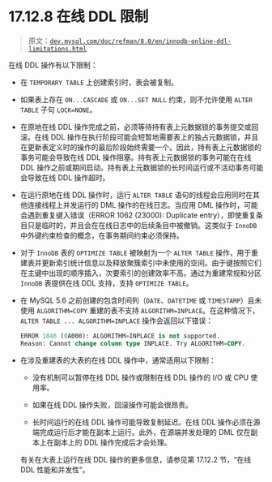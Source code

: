 # 17.12.8 在线 DDL 限制

> 原文：[`dev.mysql.com/doc/refman/8.0/en/innodb-online-ddl-limitations.html`](https://dev.mysql.com/doc/refman/8.0/en/innodb-online-ddl-limitations.html)

在线 DDL 操作有以下限制：

+   在 `TEMPORARY TABLE` 上创建索引时，表会被复制。

+   如果表上存在 `ON...CASCADE` 或 `ON...SET NULL` 约束，则不允许使用 `ALTER TABLE` 子句 `LOCK=NONE`。

+   在原地在线 DDL 操作完成之前，必须等待持有表上元数据锁的事务提交或回滚。在线 DDL 操作在执行阶段可能会短暂地需要表上的独占元数据锁，并且在更新表定义时的操作的最后阶段始终需要一个。因此，持有表上元数据锁的事务可能会导致在线 DDL 操作阻塞。持有表上元数据锁的事务可能在在线 DDL 操作之前或期间启动。持有表上元数据锁的长时间运行或不活动事务可能会导致在线 DDL 操作超时。

+   在运行原地在线 DDL 操作时，运行 `ALTER TABLE` 语句的线程会应用同时在其他连接线程上并发运行的 DML 操作的在线日志。当应用 DML 操作时，可能会遇到重复键入错误（ERROR 1062 (23000): Duplicate entry），即使重复条目只是临时的，并且会在在线日志中的后续条目中被撤销。这类似于 `InnoDB` 中外键约束检查的概念，在事务期间约束必须保持。

+   对于 `InnoDB` 表的 `OPTIMIZE TABLE` 被映射为一个 `ALTER TABLE` 操作，用于重建表并更新索引统计信息以及释放聚簇索引中未使用的空间。由于键按照它们在主键中出现的顺序插入，次要索引的创建效率不高。通过为重建常规和分区 `InnoDB` 表提供在线 DDL 支持，支持 `OPTIMIZE TABLE`。

+   在 MySQL 5.6 之前创建的包含时间列（`DATE`、`DATETIME` 或 `TIMESTAMP`）且未使用 `ALGORITHM=COPY` 重建的表不支持 `ALGORITHM=INPLACE`。在这种情况下，`ALTER TABLE ... ALGORITHM=INPLACE` 操作会返回以下错误：

    ```sql
    ERROR 1846 (0A000): ALGORITHM=INPLACE is not supported.
    Reason: Cannot change column type INPLACE. Try ALGORITHM=COPY.
    ```

+   在涉及重建表的大表的在线 DDL 操作中，通常适用以下限制：

    +   没有机制可以暂停在线 DDL 操作或限制在线 DDL 操作的 I/O 或 CPU 使用率。

    +   如果在线 DDL 操作失败，回滚操作可能会很昂贵。

    +   长时间运行的在线 DDL 操作可能导致复制延迟。在线 DDL 操作必须在源端完成运行后才能在副本上运行。此外，在源端并发处理的 DML 仅在副本上在副本上的 DDL 操作完成后才会处理。

    有关在大表上运行在线 DDL 操作的更多信息，请参见第 17.12.2 节，“在线 DDL 性能和并发性”。
